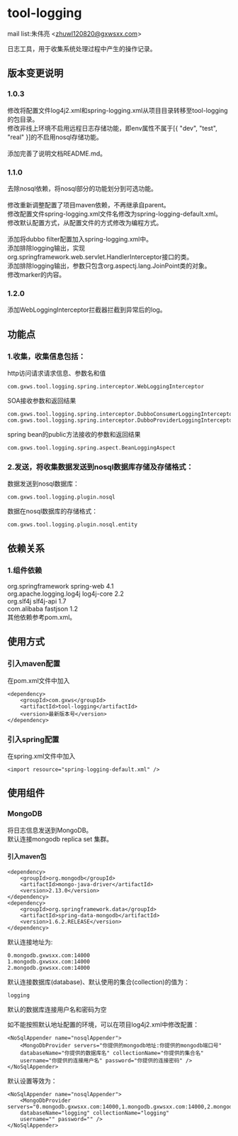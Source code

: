tool-logging
============

mail list:朱伟亮 \<zhuwl120820@gxwsxx.com>

日志工具，用于收集系统处理过程中产生的操作记录。

版本变更说明
---
### 1.0.3
修改将配置文件log4j2.xml和spring-logging.xml从项目目录转移至tool-logging的包目录。<br>
修改非线上环境不启用远程日志存储功能，即env属性不属于[{ "dev", "test", "real" }]的不启用nosql存储功能。<br>
<br>
添加完善了说明文档README.md。<br>

### 1.1.0
去除nosql依赖，将nosql部分的功能划分到可选功能。<br>
<br>
修改重新调整配置了项目maven依赖，不再继承自parent。<br>
修改配置文件spring-logging.xml文件名修改为spring-logging-default.xml。<br>
修改默认配置方式，从配置文件的方式修改为编程方式。<br>
<br>
添加将dubbo filter配置加入spring-logging.xml中。<br>
添加排除logging输出，实现org.springframework.web.servlet.HandlerInterceptor接口的类。<br>
添加排除logging输出，参数只包含org.aspectj.lang.JoinPoint类的对象。<br>
修改marker的内容。<br>

### 1.2.0
添加WebLoggingInterceptor拦截器拦截到异常后的log。<br>

功能点
---
### 1.收集，收集信息包括：
http访问请求请求信息、参数名和值<br>

	com.gxws.tool.logging.spring.interceptor.WebLoggingInterceptor
SOA接收参数和返回结果<br>

	com.gxws.tool.logging.spring.interceptor.DubboConsumerLoggingInterceptor
	com.gxws.tool.logging.spring.interceptor.DubboProviderLoggingInterceptor
spring bean的public方法接收的参数和返回结果<br>

	com.gxws.tool.logging.spring.aspect.BeanLoggingAspect

### 2.发送，将收集数据发送到nosql数据库存储及存储格式：
数据发送到nosql数据库：

	com.gxws.tool.logging.plugin.nosql
数据在nosql数据库的存储格式：

	com.gxws.tool.logging.plugin.nosql.entity

依赖关系
---

### 1.组件依赖
org.springframework spring-web 4.1<br>
org.apache.logging.log4j log4j-core 2.2<br>
org.slf4j slf4j-api 1.7<br>
com.alibaba fastjson 1.2<br>
其他依赖参考pom.xml。

使用方式
---

### 引入maven配置
在pom.xml文件中加入

	<dependency>
		<groupId>com.gxws</groupId>
		<artifactId>tool-logging</artifactId>
		<version>最新版本号</version>
	</dependency>

### 引入spring配置
在spring.xml文件中加入

	<import resource="spring-logging-default.xml" />
	
使用组件
---
### MongoDB
将日志信息发送到MongoDB。<br>
默认连接mongodb replica set 集群。<br>

#### 引入maven包
	<dependency>
		<groupId>org.mongodb</groupId>
		<artifactId>mongo-java-driver</artifactId>
		<version>2.13.0</version>
	</dependency>
	<dependency>
		<groupId>org.springframework.data</groupId>
		<artifactId>spring-data-mongodb</artifactId>
		<version>1.6.2.RELEASE</version>
	</dependency>

默认连接地址为:

	0.mongodb.gxwsxx.com:14000
	1.mongodb.gxwsxx.com:14000
	2.mongodb.gxwsxx.com:14000
	
默认连接数据库(database)、默认使用的集合(collection)的值为：

	logging
	
默认的数据库连接用户名和密码为空<br>
	
如不能按照默认地址配置的环境，可以在项目log4j2.xml中修改配置：

	<NoSqlAppender name="nosqlAppender">
		<MongoDbProvider servers="你提供的mongodb地址:你提供的mongodb端口号" 
		databaseName="你提供的数据库名" collectionName="你提供的集合名" 
		username="你提供的连接用户名" password="你提供的连接密码" />
	</NoSqlAppender>
	
默认设置等效为：

	<NoSqlAppender name="nosqlAppender">
		<MongoDbProvider servers="0.mongodb.gxwsxx.com:14000,1.mongodb.gxwsxx.com:14000,2.mongodb.gxwsxx.com:14000"
		databaseName="logging" collectionName="logging"
		username="" password="" />
	</NoSqlAppender>
	
	